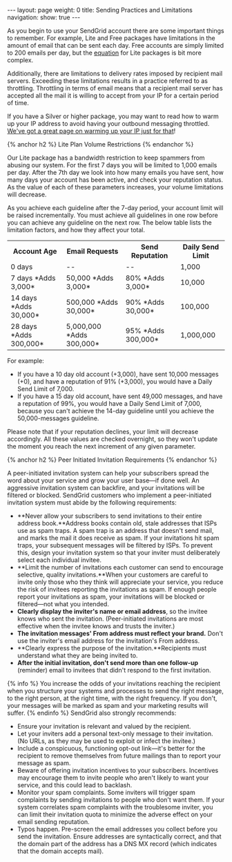 --- layout: page weight: 0 title: Sending Practices and Limitations
navigation: show: true ---

As you begin to use your SendGrid account there are some important
things to remember. For example, Lite and Free packages have limitations
in the amount of email that can be sent each day. Free accounts are
simply limited to 200 emails per day, but the
[equation]({{root_url}}/User_Guide/sending_practices.html) for Lite
packages is bit more complex.

Additionally, there are limitations to delivery rates imposed by
recipient mail servers. Exceeding these limitations results in a
practice referred to as throttling. Throttling in terms of email means
that a recipient mail server has accepted all the mail it is willing to
accept from your IP for a certain period of time.

If you have a Silver or higher package, you may want to read how to warm
up your IP address to avoid having your outbound messaging throttled.
[We've got a great page on warming up your IP just for
that]({{root_url}}/User_Guide/warming_up.html)!

{% anchor h2 %} Lite Plan Volume Restrictions {% endanchor %}

Our Lite package has a bandwidth restriction to keep spammers from
abusing our system. For the first 7 days you will be limited to 1,000
emails per day. After the 7th day we look into how many emails you have
sent, how many days your account has been active, and check your
reputation status. As the value of each of these parameters increases,
your volume limitations will decrease.

As you achieve each guideline after the 7-day period, your account limit
will be raised incrementally. You must achieve all guidelines in one row
before you can achieve any guideline on the next row. The below table
lists the limitation factors, and how they affect your total.

<table class="table table-bordered table-striped">
   <tbody>
      <tr>
         <th>Account Age</th>
         <th>Email Requests</th>
         <th>Send Reputation</th>
         <th>Daily Send Limit</th>
      </tr>
      <tr>
         <td>0 days</td>
         <td>--</td>
         <td>--</td>
         <td>1,000</td>
      </tr>
      <tr>
         <td>7 days *Adds 3,000*</td>
         <td>50,000 *Adds 3,000*</td>
         <td>80% *Adds 3,000*</td>
         <td>10,000</td>
      </tr>
      <tr>
         <td>14 days *Adds 30,000*</td>
         <td>500,000 *Adds 30,000*</td>
         <td>90% *Adds 30,000*</td>
         <td>100,000</td>
      </tr>
      <tr>
         <td>28 days *Adds 300,000*</td>
         <td>5,000,000 *Adds 300,000*</td>
         <td>95% *Adds 300,000*</td>
         <td>1,000,000</td>
      </tr>
   </tbody>
</table>

For example:

-   If you have a 10 day old account (+3,000), have sent 10,000 messages
    (+0), and have a reputation of 91% (+3,000), you would have a Daily
    Send Limit of 7,000.
-   If you have a 15 day old account, have sent 49,000 messages, and
    have a reputation of 99%, you would have a Daily Send Limit of
    7,000, because you can't achieve the 14-day guideline until you
    achieve the 50,000-messages guideline.

Please note that if your reputation declines, your limit will decrease
accordingly. All these values are checked overnight, so they won't
update the moment you reach the next increment of any given parameter.

{% anchor h2 %} Peer Initiated Invitation Requirements {% endanchor %}

A peer-initiated invitation system can help your subscribers spread the
word about your service and grow your user base—if done well. An
aggressive invitation system can backfire, and your invitations will be
filtered or blocked. SendGrid customers who implement a peer-initiated
invitation system must abide by the following requirements:

-   **Never allow your subscribers to send invitations to their entire
    address book.**Address books contain old, stale addresses that ISPs
    use as spam traps. A spam trap is an address that doesn't send mail,
    and marks the mail it does receive as spam. If your invitations hit
    spam traps, your subsequent messages will be filtered by ISPs. To
    prevent this, design your invitation system so that your inviter
    must deliberately select each individual invitee.
-   **Limit the number of invitations each customer can send to
    encourage selective, quality invitations.**When your customers are
    careful to invite only those who they think will appreciate your
    service, you reduce the risk of invitees reporting the invitations
    as spam. If enough people report your invitations as spam, your
    invitations will be blocked or filtered—not what you intended.
-   **Clearly display the inviter's name or email address**, so the
    invitee knows who sent the invitation. (Peer-initiated invitations
    are most effective when the invitee knows and trusts the inviter.)
-   **The invitation messages' From address must reflect your brand.**
    Don't use the inviter's email address for the invitation's From
    address.
-   **Clearly express the purpose of the invitation.**Recipients must
    understand what they are being invited to.
-   **After the initial invitation, don't send more than one follow-up**
    (reminder) email to invitees that didn't respond to the first
    invitation.

{% info %} You increase the odds of your invitations reaching the
recipient when you structure your systems and processes to send the
right message, to the right person, at the right time, with the right
frequency. If you don't, your messages will be marked as spam and your
marketing results will suffer. {% endinfo %} SendGrid also strongly
recommends:  

-   Ensure your invitation is relevant and valued by the recipient.
-   Let your inviters add a personal text-only message to their
    invitation. (No URLs, as they may be used to exploit or infect the
    invitee.)
-   Include a conspicuous, functioning opt-out link—it's better for the
    recipient to remove themselves from future mailings than to report
    your message as spam.
-   Beware of offering invitation incentives to your subscribers.
    Incentives may encourage them to invite people who aren't likely to
    want your service, and this could lead to backlash.
-   Monitor your spam complaints. Some inviters will trigger spam
    complaints by sending invitations to people who don't want them. If
    your system correlates spam complaints with the troublesome inviter,
    you can limit their invitation quota to minimize the adverse effect
    on your email sending reputation.
-   Typos happen. Pre-screen the email addresses you collect before you
    send the invitation. Ensure addresses are syntactically correct, and
    that the domain part of the address has a DNS MX record (which
    indicates that the domain accepts mail).

